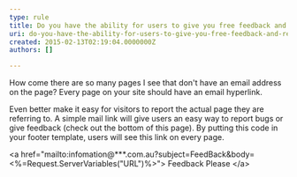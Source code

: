 ```yaml
---
type: rule
title: Do you have the ability for users to give you free feedback and report bugs on every page?
uri: do-you-have-the-ability-for-users-to-give-you-free-feedback-and-report-bugs-on-every-page
created: 2015-02-13T02:19:04.0000000Z
authors: []

---
```


How come there are so many pages I see that don't have an email address on the page?       Every page on your site should have an email hyperlink.

Even better make it easy for visitors to report the actual page they are referring       to. A simple mail link will give users an easy way to report bugs or give feedback       (check out the bottom of this page). By putting this code in your footer template,       users will see this link on every page.
 
&lt;a href="mailto:infomation@\*\*\*.com.au?subject=FeedBack&body=&lt;%=Request.ServerVariables("URL")%&gt;"&gt;       Feedback Please &lt;/a&gt;
